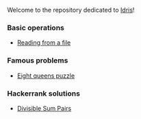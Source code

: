
Welcome to the repository dedicated to [Idris](https://www.idris-lang.org/)!

### Basic operations

* [Reading from a file](#)


### Famous problems

* [Eight queens puzzle](#)

### Hackerrank solutions

* [Divisible Sum Pairs](https://www.hackerrank.com/challenges/divisible-sum-pairs/problem)
